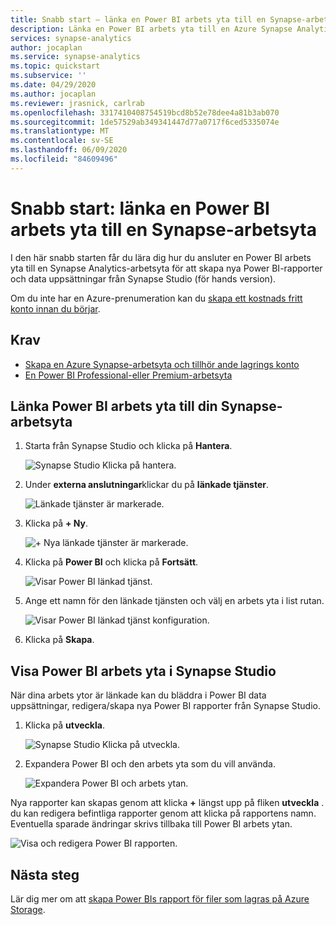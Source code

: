 ```yaml
---
title: Snabb start – länka en Power BI arbets yta till en Synapse-arbetsyta
description: Länka en Power BI arbets yta till en Azure Synapse Analytics-arbetsyta genom att följa stegen i den här hand boken.
services: synapse-analytics
author: jocaplan
ms.service: synapse-analytics
ms.topic: quickstart
ms.subservice: ''
ms.date: 04/29/2020
ms.author: jocaplan
ms.reviewer: jrasnick, carlrab
ms.openlocfilehash: 3317410408754519bcd8b52e78dee4a81b3ab070
ms.sourcegitcommit: 1de57529ab349341447d77a0717f6ced5335074e
ms.translationtype: MT
ms.contentlocale: sv-SE
ms.lasthandoff: 06/09/2020
ms.locfileid: "84609496"
---
```

# <a name="quickstart-linking-a-power-bi-workspace-to-a-synapse-workspace"></a>Snabb start: länka en Power BI arbets yta till en Synapse-arbetsyta

I den här snabb starten får du lära dig hur du ansluter en Power BI arbets yta till en Synapse Analytics-arbetsyta för att skapa nya Power BI-rapporter och data uppsättningar från Synapse Studio (för hands version).

Om du inte har en Azure-prenumeration kan du [skapa ett kostnads fritt konto innan du börjar](https://azure.microsoft.com/free/).

## <a name="prerequisites"></a>Krav

- [Skapa en Azure Synapse-arbetsyta och tillhör ande lagrings konto](quickstart-create-workspace.md)
- [En Power BI Professional-eller Premium-arbetsyta](https://docs.microsoft.com/power-bi/service-create-the-new-workspaces)

## <a name="link-power-bi-workspace-to-your-synapse-workspace"></a>Länka Power BI arbets yta till din Synapse-arbetsyta

1. Starta från Synapse Studio och klicka på **Hantera**.

    ![Synapse Studio Klicka på hantera.](media/quickstart-link-powerbi/synapse-studio-click-manage.png)

2. Under **externa anslutningar**klickar du på **länkade tjänster**.

    ![Länkade tjänster är markerade.](media/quickstart-link-powerbi/manage-click-linked-services.png)

3. Klicka på **+ Ny**.

    ![+ Nya länkade tjänster är markerade.](media/quickstart-link-powerbi/new-highlighted.png)

4. Klicka på **Power BI** och klicka på **Fortsätt**.

    ![Visar Power BI länkad tjänst.](media/quickstart-link-powerbi/powerbi-linked-service.png)

5. Ange ett namn för den länkade tjänsten och välj en arbets yta i list rutan.

    ![Visar Power BI länkad tjänst konfiguration.](media/quickstart-link-powerbi/workspace-link-dialog.png)

6. Klicka på **Skapa**.

## <a name="view-power-bi-workspace-in-synapse-studio"></a>Visa Power BI arbets yta i Synapse Studio

När dina arbets ytor är länkade kan du bläddra i Power BI data uppsättningar, redigera/skapa nya Power BI rapporter från Synapse Studio.

1. Klicka på **utveckla**.

    ![Synapse Studio Klicka på utveckla.](media/quickstart-link-powerbi/synapse-studio-click-develop.png)

2. Expandera Power BI och den arbets yta som du vill använda.

    ![Expandera Power BI och arbets ytan.](media/quickstart-link-powerbi/develop-expand-powerbi.png)

Nya rapporter kan skapas genom att klicka **+** längst upp på fliken **utveckla** . du kan redigera befintliga rapporter genom att klicka på rapportens namn. Eventuella sparade ändringar skrivs tillbaka till Power BI arbets ytan.

![Visa och redigera Power BI rapporten.](media/quickstart-link-powerbi/powerbi-report.png)


## <a name="next-steps"></a>Nästa steg

Lär dig mer om att [skapa Power BIs rapport för filer som lagras på Azure Storage](sql/tutorial-connect-power-bi-desktop.md).
